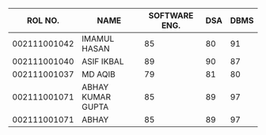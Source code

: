 | ROL NO. | NAME | SOFTWARE ENG.| DSA | DBMS |
|---|---|---|---|---|
| 002111001042 | IMAMUL HASAN | 85 | 80 | 91 |
| 002111001040| ASIF IKBAL  |89   |  90 |  87 |
| 002111001037  |   MD AQIB| 79  |81   |   80|
| 002111001071  |   ABHAY KUMAR GUPTA| 85  |89   |   97|
| 002111001071  |   ABHAY| 85  |89   |   97|
